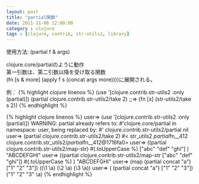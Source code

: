 ```yaml
---
layout: post
title: "partial関数"
date: 2011-11-06 12:00:00
category : clojure
tags : [clojure, contrib, str-utils2, library]
---
```

使用方法: (partial f & args)

clojure.core/partialのように動作  
第一引数は、第二引数以降を受け取る関数  
(fn \[s & more\] (apply f s (concat args more))))に展開される。

例：
{% highlight clojure linenos %}
(use '[clojure.contrib.str-utils2 :only (partial)])
(partial clojure.contrib.str-utils2/take 2)
;;=> (fn [s] (str-utils2/take s 2))
{% endhighlight %}

<!--more-->

{% highlight clojure linenos %}
user=> (use '[clojure.contrib.str-utils2 :only (partial)])
WARNING: partial already refers to: #'clojure.core/partial in namespace: user, being replaced by: #'
clojure.contrib.str-utils2/partial
nil
user=> (partial clojure.contrib.str-utils2/take 2)
#< str_utils2 $partial$fn__412 clojure.contrib.str_utils2/$partial$fn__412@1716fa0>
user=> ((partial clojure.contrib.str-utils2/map-str) #(.toUpperCase %)  ["abc" "def" "ghi"] )
"ABCDEFGHI"
user=> ((partial clojure.contrib.str-utils2/map-str ["abc" "def" "ghi"]) #(.toUpperCase %)  )
"ABCDEFGHI"
user=> (map (partial concat "a") ["1" "2" "3"])
((\1 \a) (\2 \a) (\3 \a))
user=> ( (partial concat "a") ["1" "2" "3"])
("1" "2" "3" \a)
{% endhighlight %}
